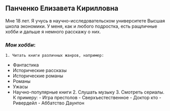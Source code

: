 ## Панченко Елизавета Кирилловна
Мне 18 лет. Я учусь в научно-исследовательском университете Высшая школа экономики.
У меня, как и любого подростка, есть ращличные хобби и дальше я немного расскажу о них.
### *Мои хобби*:
    1. Читать книги различных жанров, например: 
* Фантастика
* Исторические рассказы
* Исторические романы
* Романы
* Ужасы
* Научно-популярные книги
    2. Слушать музыку
    3. Смотреть сериалы. К примеру:
        - Игра престолов
        - Сверхъестественное
        - Доктор кто
        - Ривердейл
        - Аббатство Даунтон
